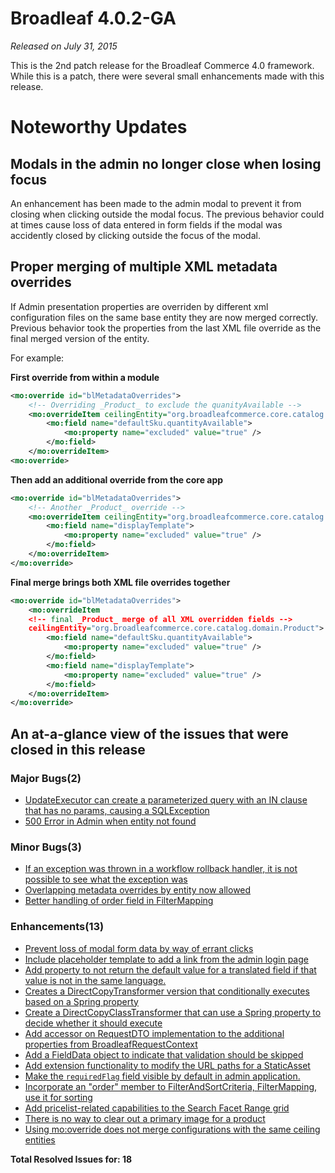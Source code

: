 # Broadleaf 4.0.2-GA

_Released on July 31, 2015_

This is the 2nd patch release for the Broadleaf Commerce 4.0 framework.  While this is a patch, there were several small enhancements made with this release.

# Noteworthy Updates

## Modals in the admin no longer close when losing focus
An enhancement has been made to the admin modal to prevent it from closing when clicking outside the modal focus.  The previous behavior could at times cause loss of data entered in form fields if the modal was accidently closed by clicking outside the focus of the modal.

## Proper merging of multiple XML metadata overrides
If Admin presentation properties are overriden by different xml configuration files on the same base entity they are now merged correctly.  Previous behavior took the properties from the last XML file override as the final merged version of the entity.

For example:

**First override from within a module**

```xml
<mo:override id="blMetadataOverrides">    
    <!-- Overriding _Product_ to exclude the quanityAvailable -->
    <mo:overrideItem ceilingEntity="org.broadleafcommerce.core.catalog.domain.Product">
        <mo:field name="defaultSku.quantityAvailable">
            <mo:property name="excluded" value="true" />
        </mo:field>
    </mo:overrideItem>
<mo:override>
```

**Then add an additional override from the core app**

```xml
<mo:override id="blMetadataOverrides">
    <!-- Another _Product_ override -->
    <mo:overrideItem ceilingEntity="org.broadleafcommerce.core.catalog.domain.Product">
        <mo:field name="displayTemplate">
            <mo:property name="excluded" value="true" />
        </mo:field>
    </mo:overrideItem>
</mo:override>
```

**Final merge brings both XML file overrides together**

```xml
<mo:override id="blMetadataOverrides">
    <mo:overrideItem 
    <!-- final _Product_ merge of all XML overridden fields -->
    ceilingEntity="org.broadleafcommerce.core.catalog.domain.Product">
        <mo:field name="defaultSku.quantityAvailable">
            <mo:property name="excluded" value="true" />
        </mo:field>
        <mo:field name="displayTemplate">
            <mo:property name="excluded" value="true" />
        </mo:field>
    </mo:overrideItem>
</mo:override>
```

## An at-a-glance view of the issues that were closed in this release
### Major Bugs(2)
- [UpdateExecutor can create a parameterized query with an IN clause that has no params, causing a SQLException](https://github.com/BroadleafCommerce/BroadleafCommerce/issues/1526)
- [500 Error in Admin when entity not found](https://github.com/BroadleafCommerce/BroadleafCommerce/issues/1454)

### Minor Bugs(3)
- [If an exception was thrown in a workflow rollback handler, it is not possible to see what the exception was](https://github.com/BroadleafCommerce/BroadleafCommerce/issues/1514)
- [Overlapping metadata overrides by entity now allowed](https://github.com/BroadleafCommerce/BroadleafCommerce/issues/1506)
- [Better handling of order field in FilterMapping](https://github.com/BroadleafCommerce/BroadleafCommerce/issues/1501)

### Enhancements(13)
- [Prevent loss of modal form data by way of errant clicks ](https://github.com/BroadleafCommerce/BroadleafCommerce/issues/1525)
- [Include placeholder template to add a link from the admin login page](https://github.com/BroadleafCommerce/BroadleafCommerce/issues/1524)
- [Add property to not return the default value for a translated field if that value is not in the same language.](https://github.com/BroadleafCommerce/BroadleafCommerce/issues/1522)
- [Creates a DirectCopyTransformer version that conditionally executes based on a Spring property](https://github.com/BroadleafCommerce/BroadleafCommerce/issues/1520)
- [Create a DirectCopyClassTransformer that can use a Spring property to decide whether it should execute](https://github.com/BroadleafCommerce/BroadleafCommerce/issues/1515)
- [Add accessor on RequestDTO implementation to the additional properties from BroadleafRequestContext](https://github.com/BroadleafCommerce/BroadleafCommerce/issues/1511)
- [Add a FieldData object to indicate that validation should be skipped](https://github.com/BroadleafCommerce/BroadleafCommerce/issues/1510)
- [Add extension functionality to modify the URL paths for a StaticAsset](https://github.com/BroadleafCommerce/BroadleafCommerce/issues/1509)
- [Make the `requiredFlag` field visible by default in admin application.](https://github.com/BroadleafCommerce/BroadleafCommerce/issues/1505)
- [Incorporate an "order" member to FilterAndSortCriteria, FilterMapping, use it for sorting](https://github.com/BroadleafCommerce/BroadleafCommerce/issues/1492)
- [Add pricelist-related capabilities to the Search Facet Range grid](https://github.com/BroadleafCommerce/BroadleafCommerce/issues/1460)
- [There is no way to clear out a primary image for a product](https://github.com/BroadleafCommerce/BroadleafCommerce/issues/1228)
- [Using mo:override does not merge configurations with the same ceiling entities](https://github.com/BroadleafCommerce/BroadleafCommerce/issues/811)


**Total Resolved Issues for: 18**